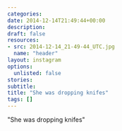 ```yaml
---
categories:
date: 2014-12-14T21:49:44+00:00
description:
draft: false
resources:
- src: 2014-12-14_21-49-44_UTC.jpg
  name: "header"
layout: instagram
options:
  unlisted: false
stories:
subtitle:
title: "She was dropping knifes"
tags: []
---
```


"She was dropping knifes"
